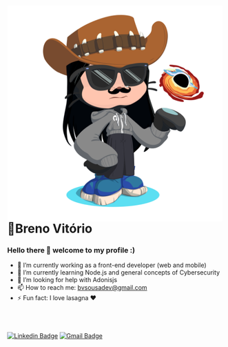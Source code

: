 <img align="left" width="500" height="500" src="https://github.com/brenu/brenu/blob/master/public/octocat.png">

# :walking:Breno Vitório

### Hello there 👋 welcome to my profile :)

- 🔭 I’m currently working as a front-end developer (web and mobile)
- 🌱 I’m currently learning Node.js and general concepts of Cybersecurity
- 🤔 I’m looking for help with Adonisjs
- 📫 How to reach me: bvsousadev@gmail.com
- ⚡ Fun fact: I love lasagna :heart:<br/><br/><br/><br/>

[![Linkedin Badge](https://img.shields.io/badge/-LinkedIn-blue?style=flat-square&logo=Linkedin&logoColor=white&link=https://www.linkedin.com/in/breno-vitório-53a192163/)](https://www.linkedin.com/in/breno-vitório-53a192163)
[![Gmail Badge](https://img.shields.io/badge/-eMail-blue?style=flat-square&logo=Mail&logoColor=white&link=mailto:bvsousadev@gmail.com)](mailto:bvsousadev@gmail.com)
